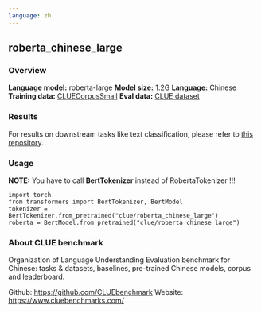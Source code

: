 ```yaml
---
language: zh
---
```


## roberta_chinese_large

### Overview

**Language model:** roberta-large
**Model size:** 1.2G
**Language:** Chinese
**Training data:** [CLUECorpusSmall](https://github.com/CLUEbenchmark/CLUECorpus2020)
**Eval data:** [CLUE dataset](https://github.com/CLUEbenchmark/CLUE)

### Results

For results on downstream tasks like text classification, please refer to [this repository](https://github.com/CLUEbenchmark/CLUE).

### Usage

**NOTE:** You have to call **BertTokenizer** instead of RobertaTokenizer !!!

```
import torch
from transformers import BertTokenizer, BertModel
tokenizer = BertTokenizer.from_pretrained("clue/roberta_chinese_large")
roberta = BertModel.from_pretrained("clue/roberta_chinese_large")
```

### About CLUE benchmark

Organization of Language Understanding Evaluation benchmark for Chinese: tasks & datasets, baselines, pre-trained Chinese models, corpus and leaderboard.

Github: https://github.com/CLUEbenchmark
Website: https://www.cluebenchmarks.com/
